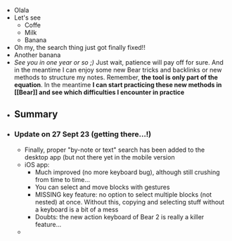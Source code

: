 - Olala
- Let's see
	- Coffe
	- Milk
	- Banana
- Oh my, the search thing just got finally fixed!!
- Another banana
- *See you in one year or so ;)* Just wait, patience will pay off for sure. And in the meantime I can enjoy some new Bear tricks and backlinks or new methods to structure my notes. Remember, **the tool is only part of the equation**. In the meantime **I can start practicing these new methods in [[Bear]] and see which difficulties I encounter in practice**
- ## Summary
- ### Update on 27 Sept 23 (getting there...!)
	- Finally, proper "by-note or text" search has been added to the desktop app (but not there yet in the mobile version
	- iOS app:
		- Much improved (no more keyboard bug), although still crushing from time to time...
		- You can select and move blocks with gestures
		- MISSING key feature: no option to select multiple blocks (not nested) at once. Without this, copying and selecting stuff without a keyboard is a bit of a mess
		- Doubts: the new action keyboard of Bear 2 is really a killer feature...
	-